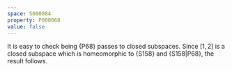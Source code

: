```yaml
---
space: S000084
property: P000068
value: false
---
```


It is easy to check being {P68} passes to closed subspaces. Since $[1,2]$ is a closed subspace which is
homeomorphic to {S158} and {S158|P68}, the result follows.
